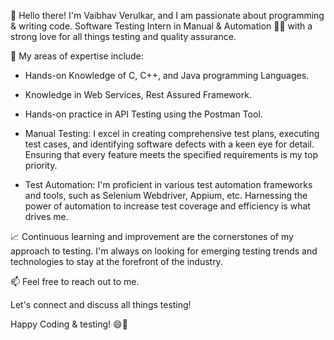 
👋 Hello there! I'm Vaibhav Verulkar, and I am passionate about programming & writing code.
Software Testing Intern in Manual & Automation 🕵️‍♂️ with a strong love for all things testing and quality assurance. 


🚀 My areas of expertise include:

- Hands-on Knowledge of C, C++, and Java programming Languages.
  
- Knowledge in Web Services, Rest Assured Framework.
  
- Hands-on practice in API Testing using the Postman Tool.

- Manual Testing: I excel in creating comprehensive test plans, executing test cases, and identifying software defects with a keen eye for detail. Ensuring that every feature meets the specified requirements is my top priority.

- Test Automation: I'm proficient in various test automation frameworks and tools, such as Selenium Webdriver, Appium, etc. Harnessing the power of automation to increase test coverage and efficiency is what drives me.

📈 Continuous learning and improvement are the cornerstones of my approach to testing. I'm always on looking for emerging testing trends and technologies to stay at the forefront of the industry.

📫 Feel free to reach out to me.

Let's connect and discuss all things testing!

Happy Coding & testing! 😄🚀

<!---
vaibhavverulkar08/vaibhavverulkar08 is a ✨ special ✨ repository because its `README.md` (this file) appears on your GitHub profile.
You can click the Preview link to take a look at your changes.
--->
